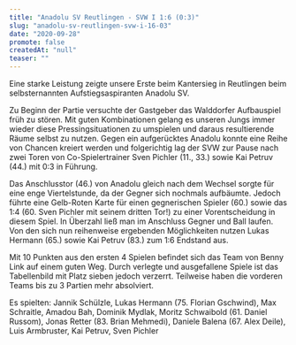 ```yaml
---
title: "Anadolu SV Reutlingen - SVW I 1:6 (0:3)"
slug: "anadolu-sv-reutlingen-svw-i-16-03"
date: "2020-09-28"
promote: false
createdAt: "null"
teaser: ""
---
```

Eine starke Leistung zeigte unsere Erste beim Kantersieg in Reutlingen beim selbsternannten Aufstiegsaspiranten Anadolu SV.


Zu Beginn der Partie versuchte der Gastgeber das Walddorfer Aufbauspiel früh zu stören. Mit guten Kombinationen gelang es unseren Jungs immer wieder diese Pressingsituationen zu umspielen und daraus resultierende Räume selbst zu nutzen. Gegen ein aufgerücktes Anadolu konnte eine Reihe von Chancen kreiert werden und folgerichtig lag der SVW zur Pause nach zwei Toren von Co-Spielertrainer Sven Pichler (11., 33.) sowie Kai Petruv (44.) mit 0:3 in Führung.


Das Anschlusstor (46.) von Anadolu gleich nach dem Wechsel sorgte für eine enge Viertelstunde, da der Gegner sich nochmals aufbäumte. Jedoch führte eine Gelb-Roten Karte für einen gegnerischen Spieler (60.) sowie das 1:4 (60. Sven Pichler mit seinem dritten Tor!) zu einer Vorentscheidung in diesem Spiel. In Überzahl ließ man im Anschluss Gegner und Ball laufen. Von den sich nun reihenweise ergebenden Möglichkeiten nutzen Lukas Hermann (65.) sowie Kai Petruv (83.) zum 1:6 Endstand aus.


Mit 10 Punkten aus den ersten 4 Spielen befindet sich das Team von Benny Link auf einem guten Weg. Durch verlegte und ausgefallene Spiele ist das Tabellenbild mit Platz sieben jedoch verzerrt. Teilweise haben die vorderen Teams bis zu 3 Partien mehr absolviert.


Es spielten: Jannik Schülzle, Lukas Hermann (75. Florian Gschwind), Max Schraitle, Amadou Bah, Dominik Mydlak, Moritz Schwaibold (61. Daniel Russom), Jonas Retter (83. Brian Mehmedi), Daniele Balena (67. Alex Deile), Luis Armbruster, Kai Petruv, Sven Pichler
